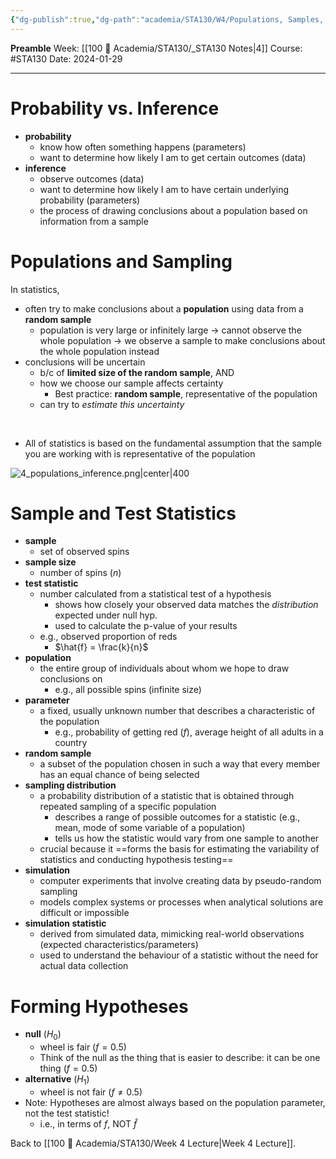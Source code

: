 ```yaml
---
{"dg-publish":true,"dg-path":"academia/STA130/W4/Populations, Samples, and Hypotheses.md","permalink":"/academia/sta-130/w4/populations-samples-and-hypotheses/","created":"2024-01-29T13:55:03.356-05:00","updated":"2024-02-06T02:02:44.931-05:00"}
---
```


**Preamble**
Week: [[100 📒 Academia/STA130/_STA130 Notes\|4]]
Course: #STA130
Date: 2024-01-29

---
# Probability vs. Inference

- **probability**
	- know how often something happens (parameters)
	- want to determine how likely I am to get certain outcomes (data)
- **inference**
	- observe outcomes (data)
	- want to determine how likely I am to have certain underlying probability (parameters)
	- the process of drawing conclusions about a population based on information from a sample

# Populations and Sampling

In statistics,
- often try to make conclusions about a **population** using data from a **random sample**
	- population is very large or infinitely large → cannot observe the whole population → we observe a sample to make conclusions about the whole population instead
- conclusions will be uncertain
	- b/c of **limited size of the random sample**, AND
	- how we choose our sample affects certainty
		- Best practice: **random sample**, representative of the population
	- can try to *estimate this uncertainty*

<br>

- All of statistics is based on the fundamental assumption that the sample you are working with is representative of the population

![4_populations_inference.png|center|400](/img/user/Files/STA130/4_populations_inference.png)

# Sample and Test Statistics

- **sample**
	- set of observed spins
- **sample size**
	- number of spins ($n$)
- **test statistic**
	- number calculated from a statistical test of a hypothesis
		- shows how closely your observed data matches the *distribution* expected under null hyp.
		- used to calculate the p-value of your results
	- e.g., observed proportion of reds
		- $\hat{f} = \frac{k}{n}$
- **population**
	- the entire group of individuals about whom we hope to draw conclusions on
		- e.g., all possible spins (infinite size)
- **parameter**
	- a fixed, usually unknown number that describes a characteristic of the population
		- e.g., probability of getting red ($f$), average height of all adults in a country
- **random sample**
	- a subset of the population chosen in such a way that every member has an equal chance of being selected
- **sampling distribution**
	- a probability distribution of a statistic that is obtained through repeated sampling of a specific population
		- describes a range of possible outcomes for a statistic (e.g., mean, mode of some variable of a population)
		- tells us how the statistic would vary from one sample to another
	- crucial because it ==forms the basis for estimating the variability of statistics and conducting hypothesis testing==
- **simulation**
	- computer experiments that involve creating data by pseudo-random sampling
	- models complex systems or processes when analytical solutions are difficult or impossible
- **simulation statistic**
	- derived from simulated data, mimicking real-world observations (expected characteristics/parameters)
	- used to understand the behaviour of a statistic without the need for actual data collection

# Forming Hypotheses

- **null** ($H_{0}$)
	- wheel is fair ($f =  0.5$)
	- Think of the null as the thing that is easier to describe: it can be one thing ($f = 0.5$)
- **alternative** ($H_{1}$)
	- wheel is not fair ($f \neq 0.5$)
- Note: Hypotheses are almost always based on the population parameter, not the test statistic!
	- i.e., in terms of $f$, NOT $\hat{f}$

Back to [[100 📒 Academia/STA130/Week 4 Lecture\|Week 4 Lecture]].